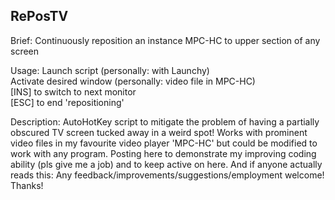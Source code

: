 
RePosTV
-------

Brief:
Continuously reposition an instance MPC-HC to upper section of any screen

Usage:
Launch script (personally: with Launchy)  
Activate desired window (personally: video file in MPC-HC)  
[INS] to switch to next monitor  
[ESC] to end 'repositioning'  

Description:
AutoHotKey script to mitigate the problem of having a partially obscured TV screen tucked away in a weird spot!
Works with prominent video files in my favourite video player 'MPC-HC' but could be modified to work with any program.
Posting here to demonstrate my improving coding ability (pls give me a job) and to keep active on here.
And if anyone actually reads this: Any feedback/improvements/suggestions/employment welcome! Thanks!
